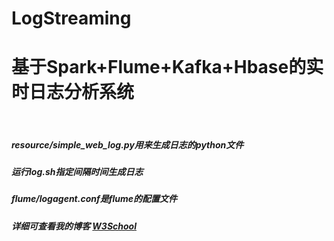 # LogStreaming

<h1>基于Spark+Flume+Kafka+Hbase的实时日志分析系统</h1><br /> 
<h5>resource/simple_web_log.py用来生成日志的python文件</h5\><br />  
         <h5>运行log.sh指定间隔时间生成日志</h5\><br />  
         <h5>flume/logagent.conf是flume的配置文件</h5\><br />  
<h5>详细可查看我的博客 <a href="http://www.bestwen.top/blog/articles/59">W3School</a></h5><br />  
           
            
